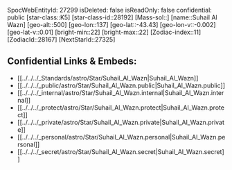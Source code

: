 ﻿---
location:
- -43.43
- -137
- 500
tags:
- astro/Star
type: Star
---

SpocWebEntityId: 27299
isDeleted: false
isReadOnly: false
confidential: public
[star-class::K5]
[star-class-id::28192]
[Mass-sol::]
[name::Suhail Al Wazn]
[geo-alt::500]
[geo-lon::137]
[geo-lat::-43.43]
[geo-lon-v::-0.002]
[geo-lat-v::0.01]
[bright-min::22]
[bright-max::22]
[Zodiac-index::11]
[ZodiacId::28167]
[NextStarId::27325]



## Confidential Links & Embeds: 
- [[../../../_Standards/astro/Star/Suhail_Al_Wazn|Suhail_Al_Wazn]] 
- [[../../../_public/astro/Star/Suhail_Al_Wazn.public|Suhail_Al_Wazn.public]] 
- [[../../../_internal/astro/Star/Suhail_Al_Wazn.internal|Suhail_Al_Wazn.internal]] 
- [[../../../_protect/astro/Star/Suhail_Al_Wazn.protect|Suhail_Al_Wazn.protect]] 
- [[../../../_private/astro/Star/Suhail_Al_Wazn.private|Suhail_Al_Wazn.private]] 
- [[../../../_personal/astro/Star/Suhail_Al_Wazn.personal|Suhail_Al_Wazn.personal]] 
- [[../../../_secret/astro/Star/Suhail_Al_Wazn.secret|Suhail_Al_Wazn.secret]] 

